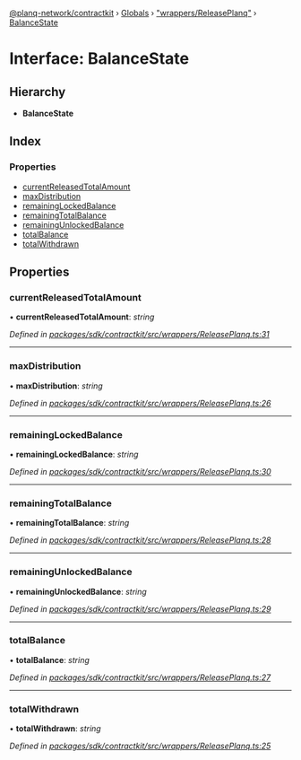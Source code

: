 [@planq-network/contractkit](../README.md) › [Globals](../globals.md) › ["wrappers/ReleasePlanq"](../modules/_wrappers_releaseplanq_.md) › [BalanceState](_wrappers_releaseplanq_.balancestate.md)

# Interface: BalanceState

## Hierarchy

* **BalanceState**

## Index

### Properties

* [currentReleasedTotalAmount](_wrappers_releaseplanq_.balancestate.md#currentreleasedtotalamount)
* [maxDistribution](_wrappers_releaseplanq_.balancestate.md#maxdistribution)
* [remainingLockedBalance](_wrappers_releaseplanq_.balancestate.md#remaininglockedbalance)
* [remainingTotalBalance](_wrappers_releaseplanq_.balancestate.md#remainingtotalbalance)
* [remainingUnlockedBalance](_wrappers_releaseplanq_.balancestate.md#remainingunlockedbalance)
* [totalBalance](_wrappers_releaseplanq_.balancestate.md#totalbalance)
* [totalWithdrawn](_wrappers_releaseplanq_.balancestate.md#totalwithdrawn)

## Properties

###  currentReleasedTotalAmount

• **currentReleasedTotalAmount**: *string*

*Defined in [packages/sdk/contractkit/src/wrappers/ReleasePlanq.ts:31](https://github.com/planq-network/planq-sdk/blob/master/packages/sdk/contractkit/src/wrappers/ReleasePlanq.ts#L31)*

___

###  maxDistribution

• **maxDistribution**: *string*

*Defined in [packages/sdk/contractkit/src/wrappers/ReleasePlanq.ts:26](https://github.com/planq-network/planq-sdk/blob/master/packages/sdk/contractkit/src/wrappers/ReleasePlanq.ts#L26)*

___

###  remainingLockedBalance

• **remainingLockedBalance**: *string*

*Defined in [packages/sdk/contractkit/src/wrappers/ReleasePlanq.ts:30](https://github.com/planq-network/planq-sdk/blob/master/packages/sdk/contractkit/src/wrappers/ReleasePlanq.ts#L30)*

___

###  remainingTotalBalance

• **remainingTotalBalance**: *string*

*Defined in [packages/sdk/contractkit/src/wrappers/ReleasePlanq.ts:28](https://github.com/planq-network/planq-sdk/blob/master/packages/sdk/contractkit/src/wrappers/ReleasePlanq.ts#L28)*

___

###  remainingUnlockedBalance

• **remainingUnlockedBalance**: *string*

*Defined in [packages/sdk/contractkit/src/wrappers/ReleasePlanq.ts:29](https://github.com/planq-network/planq-sdk/blob/master/packages/sdk/contractkit/src/wrappers/ReleasePlanq.ts#L29)*

___

###  totalBalance

• **totalBalance**: *string*

*Defined in [packages/sdk/contractkit/src/wrappers/ReleasePlanq.ts:27](https://github.com/planq-network/planq-sdk/blob/master/packages/sdk/contractkit/src/wrappers/ReleasePlanq.ts#L27)*

___

###  totalWithdrawn

• **totalWithdrawn**: *string*

*Defined in [packages/sdk/contractkit/src/wrappers/ReleasePlanq.ts:25](https://github.com/planq-network/planq-sdk/blob/master/packages/sdk/contractkit/src/wrappers/ReleasePlanq.ts#L25)*
